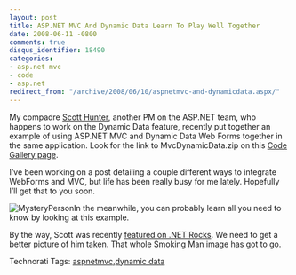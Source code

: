 ```yaml
---
layout: post
title: ASP.NET MVC And Dynamic Data Learn To Play Well Together
date: 2008-06-11 -0800
comments: true
disqus_identifier: 18490
categories:
- asp.net mvc
- code
- asp.net
redirect_from: "/archive/2008/06/10/aspnetmvc-and-dynamicdata.aspx/"
---
```


My compadre [Scott
Hunter](http://blogs.msdn.com/scothu/ "Scott Hunter's Blog"), another PM
on the ASP.NET team, who happens to work on the Dynamic Data feature,
recently put together an example of using ASP.NET MVC and Dynamic Data
Web Forms together in the same application. Look for the link to
MvcDynamicData.zip on this [Code Gallery
page](http://code.msdn.microsoft.com/dynamicdata/Release/ProjectReleases.aspx?ReleaseId=994 "Download Sample").

I’ve been working on a post detailing a couple different ways to
integrate WebForms and MVC, but life has been really busy for me lately.
Hopefully I’ll get that to you soon.

![MysteryPerson](https://haacked.com/images/haacked_com/WindowsLiveWriter/ASP.NETMVCAndDynamicDataLearnToPlayWellT_7981/MysteryPerson_3.jpg "MysteryPerson")In
the meanwhile, you can probably learn all you need to know by looking at
this example.

By the way, Scott was recently [featured on .NET
Rocks](http://www.dotnetrocks.com/default.aspx?showNum=349 "Scott Hunter on Microsoft Dynamic Data").
We need to get a better picture of him taken. That whole Smoking Man
image has got to go.

Technorati Tags:
[aspnetmvc](http://technorati.com/tags/aspnetmvc),[dynamic
data](http://technorati.com/tags/dynamic+data)

